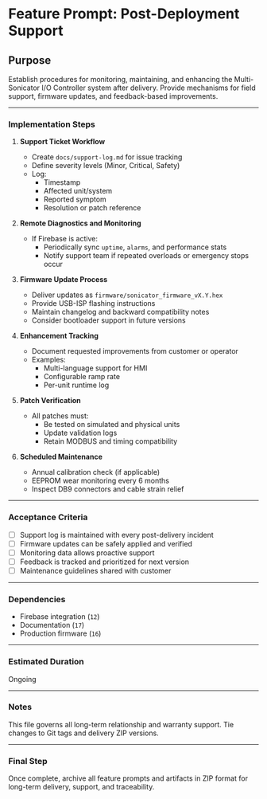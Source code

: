 # Feature Prompt: Post-Deployment Support

## Purpose

Establish procedures for monitoring, maintaining, and enhancing the Multi-Sonicator I/O Controller system after delivery. Provide mechanisms for field support, firmware updates, and feedback-based improvements.

---

### Implementation Steps

1. **Support Ticket Workflow**
   - Create `docs/support-log.md` for issue tracking
   - Define severity levels (Minor, Critical, Safety)
   - Log:
     - Timestamp
     - Affected unit/system
     - Reported symptom
     - Resolution or patch reference

2. **Remote Diagnostics and Monitoring**
   - If Firebase is active:
     - Periodically sync `uptime`, `alarms`, and performance stats
     - Notify support team if repeated overloads or emergency stops occur

3. **Firmware Update Process**
   - Deliver updates as `firmware/sonicator_firmware_vX.Y.hex`
   - Provide USB-ISP flashing instructions
   - Maintain changelog and backward compatibility notes
   - Consider bootloader support in future versions

4. **Enhancement Tracking**
   - Document requested improvements from customer or operator
   - Examples:
     - Multi-language support for HMI
     - Configurable ramp rate
     - Per-unit runtime log

5. **Patch Verification**
   - All patches must:
     - Be tested on simulated and physical units
     - Update validation logs
     - Retain MODBUS and timing compatibility

6. **Scheduled Maintenance**
   - Annual calibration check (if applicable)
   - EEPROM wear monitoring every 6 months
   - Inspect DB9 connectors and cable strain relief

---

### Acceptance Criteria

- [ ] Support log is maintained with every post-delivery incident
- [ ] Firmware updates can be safely applied and verified
- [ ] Monitoring data allows proactive support
- [ ] Feedback is tracked and prioritized for next version
- [ ] Maintenance guidelines shared with customer

---

### Dependencies

- Firebase integration (`12`)
- Documentation (`17`)
- Production firmware (`16`)

---

### Estimated Duration

Ongoing

---

### Notes

This file governs all long-term relationship and warranty support. Tie changes to Git tags and delivery ZIP versions.

---

### Final Step

Once complete, archive all feature prompts and artifacts in ZIP format for long-term delivery, support, and traceability.
